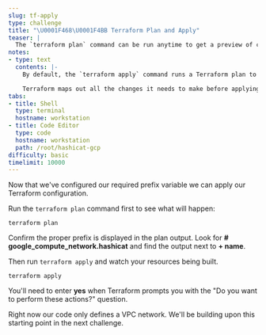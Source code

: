 ```yaml
---
slug: tf-apply
type: challenge
title: "\U0001F468‍\U0001F4BB Terraform Plan and Apply"
teaser: |
  The `terraform plan` command can be run anytime to get a preview of changes that Terraform might make. When you run Terraform apply these changes are implemented, and Terraform builds, updates, or destroys resources.
notes:
- type: text
  contents: |-
    By default, the `terraform apply` command runs a Terraform plan to show you what changes it wants to make.

    Terraform maps out all the changes it needs to make before applying them.
tabs:
- title: Shell
  type: terminal
  hostname: workstation
- title: Code Editor
  type: code
  hostname: workstation
  path: /root/hashicat-gcp
difficulty: basic
timelimit: 10000
---
```

Now that we've configured our required prefix variable we can apply our Terraform configuration.

Run the `terraform plan` command first to see what will happen:

```
terraform plan
```

Confirm the proper prefix is displayed in the plan output. Look for **# google_compute_network.hashicat** and find the output next to **+ name**.

Then run `terraform apply` and watch your resources being built.

```
terraform apply
```

You'll need to enter **yes** when Terraform prompts you with the "Do you want to perform these actions?" question.

Right now our code only defines a VPC network. We'll be building upon this starting point in the next challenge.